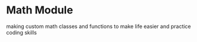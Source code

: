 # Math Module
 making custom math classes and functions to make life easier and practice coding skills
